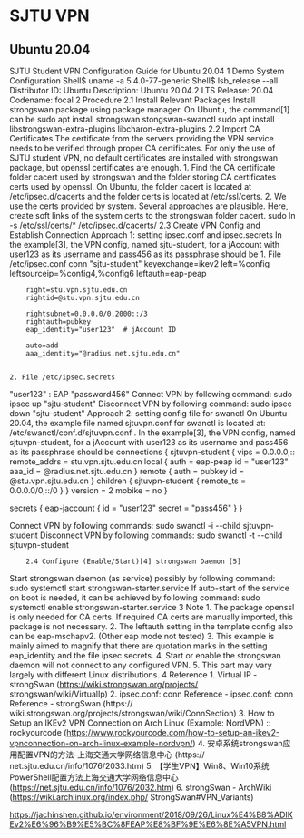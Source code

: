# SJTU VPN
## Ubuntu 20.04

SJTU Student VPN Configuration Guide
 for Ubuntu 20.04
    1 Demo System Configuration
Shell$ uname -a
5.4.0-77-generic
Shell$ lsb_release --all
Distributor ID: Ubuntu
Description:    Ubuntu 20.04.2 LTS
Release:        20.04
Codename:       focal
    2 Procedure
        2.1 Install Relevant Packages
Install strongswan package using package manager. 
On Ubuntu, the command[1] can be
sudo apt install strongswan stongswan-swanctl
sudo apt install libstrongswan-extra-plugins libcharon-extra-plugins
        2.2 Import CA Certificates
The certificate from the servers providing the VPN service needs to be verified through proper CA certificates. For only the use of SJTU student VPN, no default certificates are installed with strongswan package, but openssl certificates are enough.
    1. Find the CA certificate folder cacert used by strongswan and the folder storing CA certificates certs used by openssl.
On Ubuntu, the folder cacert is located at /etc/ipsec.d/cacerts and the folder certs is located at /etc/ssl/certs.
    2. We use the certs provided by system. Several approaches are plausible.
Here, create soft links of the system certs to the strongswan folder cacert. 
sudo ln -s /etc/ssl/certs/* /etc/ipsec.d/cacerts/
        2.3 Create VPN Config and Establish Connection
Approach 1:  setting ipsec.conf and ipsec.secrets 
In the example[3], the VPN config, named sjtu-student, for a jAccount with user123 as its username and pass456 as its passphrase should be
    1. File /etc/ipsec.conf
conn "sjtu-student"
        keyexchange=ikev2
        left=%config
        leftsourceip=%config4,%config6
        leftauth=eap-peap

        right=stu.vpn.sjtu.edu.cn
        rightid=@stu.vpn.sjtu.edu.cn

        rightsubnet=0.0.0.0/0,2000::/3
        rightauth=pubkey
        eap_identity="user123"	# jAccount ID

        auto=add
        aaa_identity="@radius.net.sjtu.edu.cn"


    2. File /etc/ipsec.secrets
"user123" : EAP "password456"
Connect VPN by following command: 
sudo ipsec up "sjtu-student"
Disconnect VPN by following command: 
sudo ipsec down "sjtu-student"
Approach 2:  setting config file for swanctl 
On Ubuntu 20.04, the example file named sjtuvpn.conf for swanctl is located at:
 		/etc/swanctl/conf.d/sjtuvpn.conf .
In the example[3], the VPN config, named  sjtuvpn-student, for a jAccount with user123 as its username and pass456 as its passphrase should be
connections {
   sjtuvpn-student {
      vips = 0.0.0.0,::
      remote_addrs = stu.vpn.sjtu.edu.cn
      local {
         auth = eap-peap
         id = "user123"
         aaa_id = @radius.net.sjtu.edu.cn
      }
      remote {
         auth = pubkey
         id = @stu.vpn.sjtu.edu.cn
      }
      children {
         sjtuvpn-student {
            remote_ts = 0.0.0.0/0,::/0
         }
      }
      version = 2
      mobike = no
   }

secrets {
   eap-jaccount {
      id = "user123"
      secret = "pass456"
   }
}


Connect VPN by following commands: 
sudo swanctl -i --child sjtuvpn-student
Disconnect VPN by following commands: 
sudo swanctl -t --child sjtuvpn-student

        2.4 Configure (Enable/Start)[4] strongswan Daemon [5]
Start strongswan daemon (as service) possibly by following command:
sudo systemctl start strongswan-starter.service
If auto-start of the service on boot is needed, it can be achieved by following command:
sudo systemctl enable strongswan-starter.service
    3 Note
    1. The package openssl is only needed for CA certs. If required CA certs are manually imported, this package is not necessary.
    2. The leftauth setting in the template config also can be eap-mschapv2. (Other eap mode not tested)
    3. This example is mainly aimed to magnify that there are quotation marks in the setting eap_identity and the file ipsec.secrets.
    4. Start or enable the strongswan daemon will not connect to any configured VPN.
    5. This part may vary largely with different Linux distributions.
    4 Reference
    1. Virtual	IP	-	strongSwan	(https://wiki.strongswan.org/projects/ strongswan/wiki/VirtualIp)
    2. ipsec.conf: conn Reference - ipsec.conf: conn Reference - strongSwan (https:// wiki.strongswan.org/projects/strongswan/wiki/ConnSection)
    3. How to Setup an IKEv2 VPN Connection on Arch Linux (Example: NordVPN) :: rockyourcode (https://www.rockyourcode.com/how-to-setup-an-ikev2-vpnconnection-on-arch-linux-example-nordvpn/)
    4. 安卓系统strongswan应用配置VPN的方法-上海交通大学网络信息中心 (https:// net.sjtu.edu.cn/info/1076/2033.htm)
    5. 【学生VPN】Win8、Win10系统PowerShell配置方法上海交通大学网络信息中心 (https://net.sjtu.edu.cn/info/1076/2032.htm)
    6. strongSwan	-	ArchWiki	(https://wiki.archlinux.org/index.php/ StrongSwan#VPN_Variants)
    
    
   https://jachinshen.github.io/environment/2018/09/26/Linux%E4%B8%ADIKEv2%E6%96%B9%E5%BC%8FEAP%E8%BF%9E%E6%8E%A5VPN.html
   
   
   
